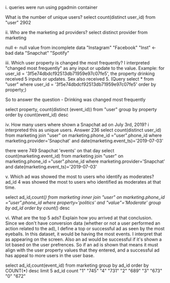 i.
queries were run using pgadmin container

What is the number of unique users?
select count(distinct user_id) from "user" 2902

ii.
Who are the marketing ad providers?
select distinct provider from marketing

null <- null value from incomplete data
"Instagram"
"Facebook"
"Inst" <- bad data
"Snapchat"
"Spotify"

iii.
Which user property is changed the most frequently?
I interpreted "changed most frequently" as any input or update to the value. Example: for user_id = '3f5e74dbdcf92513db71959e97c07fe5', 
the property drinking received 5 inputs or updates. Sex also received 5. (Query select * from "user" where user_id = '3f5e74dbdcf92513db71959e97c07fe5'
order by property;)

So to answer the question - Drinking was changed most frequently  

select property, count(distinct (event_id)) from "user"
group by property 
order by count(event_id) desc

iv.
How many users where shown a Snapchat ad on July 3rd, 2019?
i interpreted this as unique users. Answer 236
select count(distinct user_id) 
from marketing join "user" on marketing.phone_id ="user".phone_id
where marketing.provider='Snapchat' and date(marketing.event_ts)='2019-07-03'

there were 749 Snapchat 'events' on that day
select count(marketing.event_id) 
from marketing join "user" on marketing.phone_id ="user".phone_id
where marketing.provider='Snapchat' and date(marketing.event_ts)='2019-07-03'

v.
Which ad was showed the most to users who identify as moderates?
ad_id 4 was showed the most to users who identified as moderates at that time. 

select ad_id,count(*) from 
marketing inner join "user" on marketing.phone_id ="user".phone_id
where property='politics' and "value"='Moderate'
group by ad_id
order by count(*) desc

vi.
What are the top 5 ads? Explain how you arrived at that conclusion.
Since we don't have conversion data (whether or not a user performed an action related to the ad), I define a top or successful ad as seen by the most eyeballs. In this dataset, it would be having the most events. I interpret that as appearing on the screen. Also an ad would be successful if it's shown a lot based on the user prefrences. So if an ad is shown that means it must align with the user property values that they entered, and a successful ad has appeal to more users in the user base. 

select ad_id,count(event_id) from marketing group by ad_id order by COUNT(*) desc limit 5
ad_id   count
"1"	"745"
"4"	"731"
"2"	"689"
"3"	"673"
"0"	"672"
